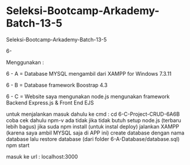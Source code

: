 # Seleksi-Bootcamp-Arkademy-Batch-13-5

Seleksi-Bootcamp-Arkademy-Batch-13-5

6-

Menggunakan :

6 - A = Database
MYSQL mengambil dari XAMPP for Windows 7.3.11

6 - B = Database
framework Boostrap 4.3

6 - C = Website
saya mengunakan node.js
mengunakan framework Backend Express.js & Front End EJS

untuk menjalankan
masuk dahulu ke cmd : cd 6-C-Project-CRUD-6A6B
coba cek dahulu npm-v ada tidak jika tidak butuh setup node.js (terbaru lebih bagus)
jika suda npm install (untuk instal deploy)
jalankan XAMPP (karena saya ambil MYSQL saja di APP ini)
create database dengan nama database
lalu restore database (dari folder 6-A-Database/database.sql)
npm start

masuk ke url : localhost:3000
